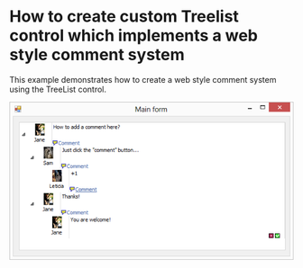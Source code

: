 # How to create custom Treelist control which implements a web style comment system


<p>This example demonstrates how to create a web style comment system using the TreeList control.</p><p><img src="https://raw.githubusercontent.com/DevExpress-Examples/how-to-create-custom-treelist-control-which-implements-a-web-style-comment-system-e3520/13.1.4+/media/f70dc361-50d8-435d-b1e5-9d6389bc22af.png"></p>

<br/>


